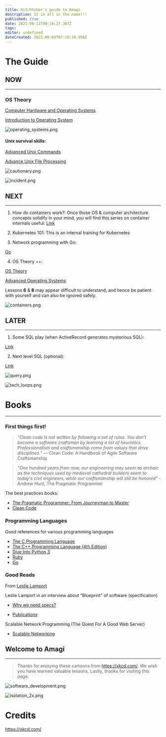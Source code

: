 ```yaml
---
title: Hitchhiker's guide to Amagi
description: It is all in the name!!!
published: true
date: 2021-06-11T08:16:27.387Z
tags: 
editor: undefined
dateCreated: 2021-06-03T07:10:10.956Z
---
```


# The Guide

## NOW
---

### OS Theory

[Computer Hardware and Operating Systems](https://www.edx.org/course/computer-hardware-and-operating-systems)

[Introduction to Operating System](https://www.classcentral.com/course/udacity-introduction-to-operating-systems-3419)


![operating_systems.png](operating_systems.png)

#### Unix survival skills:

[Advanced Unix Commands](https://www.udemy.com/course/advance-unix-commands/)

[Advance Unix File Processing](https://www.udemy.com/course/advance-unix-file-processing/)

![cautionary.png](cautionary.png)

![incident.png](incident.png)

## NEXT
---

1. How do containers work?:
Once those OS & computer architecture concepts solidify in your mind, you will find this series on container internals useful:
[Link](https://medium.com/@saschagrunert/demystifying-containers-part-i-kernel-space-2c53d6979504)

2. Kubernetes 101:
This is an internal training for Kubernetes

3. Network programming with Go:

[Go](https://ipfs.io/ipfs/QmfYeDhGH9bZzihBUDEQbCbTc5k5FZKURMUoUvfmc27BwL/index.html)

4. OS Theory ++:

[OS Theory](https://www.classcentral.com/course/udacity-gt-refresher-advanced-os-4734)

[Advanced Operating Systems](https://www.classcentral.com/course/udacity-advanced-operating-systems-1016)

Lessons **6** & **8** may appear difficult to understand, and hence be patient with yourself and can also be ignored safely.

![containers.png](containers.png)


## LATER
---

1. Some SQL play (when ActiveRecord generates mysterious SQL):

[Link](https://www.udemy.com/course/master-sql-for-data-science/)

2. Next level SQL (optional):

[Link](https://www.udemy.com/course/advanced-sql-mysql-for-analytics-business-intelligence/)

![query.png](query.png)

![tech_loops.png](tech_loops.png)

# Books
---

### First things first!

> *"Clean code is not written by following a set of rules. You don’t become a software craftsman by learning a list of heuristics. Professionalism and craftsmanship come from values that drive disciplines.”* — Clean Code: A Handbook of Agile Software Craftsmanship

> *"One hundred years from now, our engineering may seem as archaic as the techniques used by medieval cathedral builders seem to today's civil engineers, while our craftsmanship will still be honored"* - Andrew Hunt, The Pragmatic Programmer


The best practices books:
- [The Pragmatic Programmer: From Journeyman to Master](https://www.goodreads.com/book/show/4099.The_Pragmatic_Programmer)
- [Clean Code](https://www.goodreads.com/book/show/3735293-clean-code)


### Programming Languages

Good references for various programming languages
- [The C Programming Language](https://www.goodreads.com/book/show/515601.The_C_Programming_Language)
- [The C++ Programming Language (4th Edition)](https://www.stroustrup.com/4th.html)
- [Dive Into Python 3](https://diveintopython3.problemsolving.io/)
- [Ruby](https://www.oreilly.com/library/view/the-ruby-programming/9780596516178/)
- [Go](https://www.gopl.io/)


### Good Reads

From [Leslie Lamport](https://en.wikipedia.org/wiki/Leslie_Lamport)

Leslie Lamport in an interview about "Blueprint" of software (specification)

- [Why we need specs?](https://www.wired.com/2013/01/code-bugs-programming-why-we-need-specs/)

- [Publications](http://lamport.azurewebsites.net/pubs/pubs.html)

Scalable Network Programming (The Quest For A Good Web Server)
 - [Scalable Networking](http://bulk.fefe.de/scalable-networking.pdf)

## Welcome to Amagi
---

> Thanks for enjoying these cartoons from https://xkcd.com/. We wish you have learned valuable lessons. Lastly, thanks for visiting this page.


![software_development.png](software_development.png)

![isolation_2x.png](isolation_2x.png)


# Credits

https://xkcd.com/
